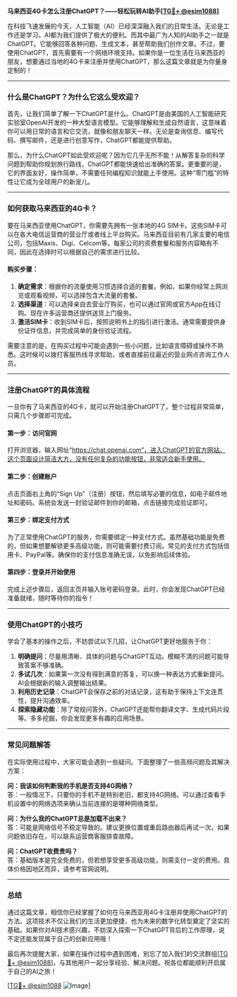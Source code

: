 **马来西亚4G卡怎么注册ChatGPT？——轻松玩转AI助手[[TG💪+ @esim1088](https://t.me/s/esim1088)]**

在科技飞速发展的今天，人工智能（AI）已经深深融入我们的日常生活。无论是工作还是学习，AI都为我们提供了极大的便利。而其中最广为人知的AI助手之一就是ChatGPT。它能够回答各种问题、生成文本，甚至帮助我们创作文章。不过，要使用ChatGPT，首先需要有一个网络环境支持。如果你是一位生活在马来西亚的朋友，想要通过当地的4G卡来注册并使用ChatGPT，那么这篇文章就是为你量身定制的！

---

### **什么是ChatGPT？为什么它这么受欢迎？**

首先，让我们简单了解一下ChatGPT是什么。ChatGPT是由美国的人工智能研究实验室OpenAI开发的一种大型语言模型。它能够理解和生成自然语言，这意味着你可以用日常的语言和它交流，就像和朋友聊天一样。无论是查询信息、编写代码、撰写邮件，还是进行创意写作，ChatGPT都能提供帮助。

那么，为什么ChatGPT如此受欢迎呢？因为它几乎无所不能！从解答复杂的科学问题到帮助你规划旅行路线，ChatGPT都能快速给出准确的答案。更重要的是，它的界面友好，操作简单，不需要任何编程知识就能上手使用。这种“零门槛”的特性让它成为全球用户的新宠儿。

---

### **如何获取马来西亚的4G卡？**

要在马来西亚使用ChatGPT，你需要先拥有一张本地的4G SIM卡。这些SIM卡可以在各大电信运营商的营业厅或者线上平台购买。马来西亚目前有几家主要的电信公司，包括Maxis、Digi、Celcom等。每家公司的资费套餐和服务内容略有不同，因此在选择时可以根据自己的需求进行比较。

#### **购买步骤：**
1. **确定需求**：根据你的流量使用习惯选择合适的套餐。例如，如果你经常上网浏览或观看视频，可以选择包含大流量的套餐。
2. **选择渠道**：可以选择亲自去营业厅购买，也可以通过官网或官方App在线订购。现在许多运营商还提供送货上门服务。
3. **激活SIM卡**：收到SIM卡后，按照说明书上的指引进行激活。通常需要提供身份证件信息，并完成简单的身份验证流程。

需要注意的是，在购买过程中可能会遇到一些小问题，比如语言障碍或操作不熟悉。这时候可以拨打客服热线寻求帮助，或者直接前往最近的营业网点咨询工作人员。

---

### **注册ChatGPT的具体流程**

一旦你有了马来西亚的4G卡，就可以开始注册ChatGPT了。整个过程非常简单，只需几个步骤即可完成。

#### **第一步：访问官网**
打开浏览器，输入网址“https://chat.openai.com”，进入ChatGPT的官方网站。这个页面设计简洁大方，没有任何复杂的功能按钮，非常适合新手使用。

#### **第二步：创建账户**
点击页面右上角的“Sign Up”（注册）按钮，然后填写必要的信息，如电子邮件地址和密码。系统会发送一封验证邮件到你的邮箱，点击链接完成验证即可。

#### **第三步：绑定支付方式**
为了正常使用ChatGPT的服务，你需要绑定一种支付方式。虽然基础功能是免费的，但如果想要解锁更多高级功能，则可能需要付费订阅。常见的支付方式包括信用卡、PayPal等。确保你的支付信息准确无误，以免影响后续体验。

#### **第四步：登录并开始使用**
完成上述步骤后，返回主页并输入账号密码登录。此时，你会发现ChatGPT已经准备就绪，随时等待你的指令！

---

### **使用ChatGPT的小技巧**

学会了基本的操作之后，不妨尝试以下几招，让ChatGPT更好地服务于你：

1. **明确提问**：尽量用清晰、具体的问题与ChatGPT互动。模糊不清的问题可能导致答案不够准确。
2. **多试几次**：如果第一次没有得到满意的答复，可以换一种表达方式重新提问。AI会根据新的输入调整输出结果。
3. **利用历史记录**：ChatGPT会保存之前的对话记录，这有助于保持上下文连贯性，提升沟通效率。
4. **探索隐藏功能**：除了常规问答外，ChatGPT还能帮你翻译文字、生成代码片段等。多多挖掘，你会发现更多有趣的应用场景。

---

### **常见问题解答**

在实际使用过程中，大家可能会遇到一些疑问。下面整理了一些高频问题及其解决方案：

**问：我该如何判断我的手机是否支持4G网络？**  
答：一般情况下，只要你的手机不是特别老旧，都支持4G网络。可以通过查看手机设置中的网络选项来确认当前连接的是哪种网络类型。

**问：为什么我的ChatGPT总是加载不出来？**  
答：可能是网络信号不稳定导致的。建议更换位置或重启路由器后再试一次。如果问题依旧存在，可以联系运营商客服排查故障。

**问：ChatGPT收费贵吗？**  
答：基础版本是完全免费的，但若想享受更多高级功能，则需支付一定的费用。具体价格因地区而异，请参考官网说明。

---

### **总结**

通过这篇文章，相信你已经掌握了如何在马来西亚用4G卡注册并使用ChatGPT的方法。这项技术不仅让我们的生活更加便捷，也为未来的数字化转型奠定了坚实的基础。如果你对AI技术感兴趣，不妨深入探索一下ChatGPT背后的工作原理，说不定还能发现属于自己的创新应用哦！

最后再次提醒大家，如果在操作过程中遇到困难，别忘了加入我们的交流群组[[TG💪+ @esim1088](https://t.me/s/esim1088)]，与其他用户一起分享经验、解决问题。祝各位都能顺利开启属于自己的AI之旅！

[[TG💪+ @esim1088](https://t.me/s/esim1088) ![Image](https://i.postimg.cc/4NQfJmqS/Snipaste-2025-05-13-00-14-12.png)]